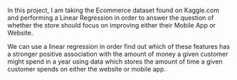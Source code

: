 In this project, I am taking the Ecommerce dataset found on Kaggle.com and performing a Linear Regression 
in order to answer the question of whether the store should focus on improving either their Mobile App or Website.

We can use a linear regression in order find out which of these features has a stronger positive association with the
amount of money a given customer might spend in a year using data which stores the amount of time a given customer
spends on either the website or mobile app.
